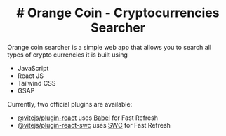<h1 align="center"># Orange Coin - Cryptocurrencies Searcher</h1>

Orange coin searcher is a simple web app that allows you to search all types of crypto currencies it is built using

<ul>
  <li>JavaScript</li>
  <li>React JS</li>
  <li>Tailwind CSS</li>
  <li>GSAP</li>
</ul>

Currently, two official plugins are available:

- [@vitejs/plugin-react](https://github.com/vitejs/vite-plugin-react/blob/main/packages/plugin-react/README.md) uses [Babel](https://babeljs.io/) for Fast Refresh
- [@vitejs/plugin-react-swc](https://github.com/vitejs/vite-plugin-react-swc) uses [SWC](https://swc.rs/) for Fast Refresh
